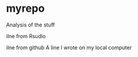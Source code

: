 # myrepo
Analysis of the stuff

ilne from Rsudio

ilne from github
A line I wrote on my local computer  
